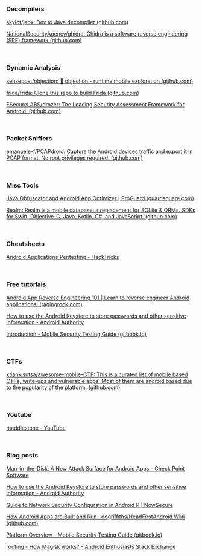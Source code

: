 ### Decompilers
[skylot/jadx: Dex to Java decompiler (github.com)](https://github.com/skylot/jadx)

[NationalSecurityAgency/ghidra: Ghidra is a software reverse engineering (SRE) framework (github.com)](https://github.com/NationalSecurityAgency/ghidra)

<br>

### Dynamic Analysis

[sensepost/objection: 📱 objection - runtime mobile exploration (github.com)](https://github.com/sensepost/objection)
 
[frida/frida: Clone this repo to build Frida (github.com)](https://github.com/frida/frida)

[FSecureLABS/drozer: The Leading Security Assessment Framework for Android. (github.com)](https://github.com/FSecureLABS/drozer)

<br>

### Packet Sniffers
[emanuele-f/PCAPdroid: Capture the Android devices traffic and export it in PCAP format. No root privileges required. (github.com)](https://github.com/emanuele-f/PCAPdroid)

<br>


### Misc Tools
[Java Obfuscator and Android App Optimizer | ProGuard (guardsquare.com)](https://www.guardsquare.com/en/products/proguard)

[Realm: Realm is a mobile database: a replacement for SQLite & ORMs. SDKs for Swift, Objective-C, Java, Kotlin, C#, and JavaScript. (github.com)](https://github.com/realm/) 

<br>

### Cheatsheets
[Android Applications Pentesting - HackTricks](https://book.hacktricks.xyz/mobile-apps-pentesting/android-app-pentesting)

<br>

### Free tutorials
[Android App Reverse Engineering 101 | Learn to reverse engineer Android applications! (ragingrock.com)](https://ragingrock.com/AndroidAppRE/app_fundamentals.html)

[How to use the Android Keystore to store passwords and other sensitive information - Android Authority](https://www.androidauthority.com/use-android-keystore-store-passwords-sensitive-information-623779/)

[Introduction - Mobile Security Testing Guide (gitbook.io)](https://mobile-security.gitbook.io/mobile-security-testing-guide/)

<br>

### CTFs
[xtiankisutsa/awesome-mobile-CTF: This is a curated list of mobile based CTFs, write-ups and vulnerable apps. Most of them are android based due to the popularity of the platform. (github.com)](https://github.com/xtiankisutsa/awesome-mobile-CTF)

<br>

### Youtube
[maddiestone - YouTube](https://www.youtube.com/channel/UCTbTMfVyCfs9p8SPsi3xEZQ) 

<br>


### Blog posts
[Man-in-the-Disk: A New Attack Surface for Android Apps - Check Point Software](https://blog.checkpoint.com/2018/08/12/man-in-the-disk-a-new-attack-surface-for-android-apps/)

[How to use the Android Keystore to store passwords and other sensitive information - Android Authority](https://www.androidauthority.com/use-android-keystore-store-passwords-sensitive-information-623779/)

[Guide to Network Security Configuration in Android P | NowSecure](https://www.nowsecure.com/blog/2018/08/15/a-security-analysts-guide-to-network-security-configuration-in-android-p/)

[How Android Apps are Built and Run · dogriffiths/HeadFirstAndroid Wiki (github.com)](https://github.com/dogriffiths/HeadFirstAndroid/wiki/How-Android-Apps-are-Built-and-Run)

[Platform Overview - Mobile Security Testing Guide (gitbook.io)](https://mobile-security.gitbook.io/mobile-security-testing-guide/android-testing-guide/0x05a-platform-overview)

[rooting - How Magisk works? - Android Enthusiasts Stack Exchange](https://android.stackexchange.com/questions/213167/how-magisk-works)
